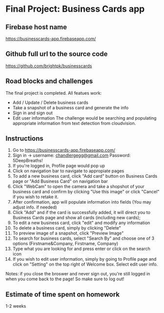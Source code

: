 # Final Project: Business Cards app

## Firebase host name

https://businesscards-app.firebaseapp.com/

## Github full url to the source code

https://github.com/brightpk/businesscards


## Road blocks and challenges

The final project is completed. 
All featues work: 
- Add / Update / Delete business cards
- Take a snapshot of a business card and generate the info 
- Sign in and sign out 
- Edit user information
The challenge would be searching and populating appropriate information from text detection from cloudvision. 

## Instructions

1. Go to https://businesscards-app.firebaseapp.com/
2. Sign in -> username: chandlergegg@gmail.com Password: 5DeepBreaths!
3. If you're logged in, Profile page would pop up
4. Click on navigation bar to navigate to appropiate pages 
5. To add a new business card, click "Add card" button on Business Cards page or "Add Business Card" on navigation bar
6. Click "WebCam" to open the camera and take a shopshot of your business card and confirm by clicking "Use this image" or click "Cancel" if you wish to retake it. 
7. After confirmation, app will populate information into fields (You may adjust info. if needed)
8. Click "Add" and if the card is successfully added, it will direct you to Business Cards page and show all cards (including new cards);
9. To edit a new business card, click "edit" and modify any information
10. To delete a business card, simply by clicking "Delete"
11. To preview image of a snapshot, click "Preview Image" 
12. To search for business cards, select "Search By" and choose one of 3 options (Firstname&Company, Firstname, Company)
13. Type what you are looking for and press enter or click on the search icon
14. If you wish to edit user information, simply by going to Profile page and click on "Setting" on the top right of Welcome box. Select edit user info.

Notes: if you close the broswer and never sign out, you're still logged in when you come back to the page! So make sure to log out! 
 
## Estimate of time spent on homework

1-2 weeks